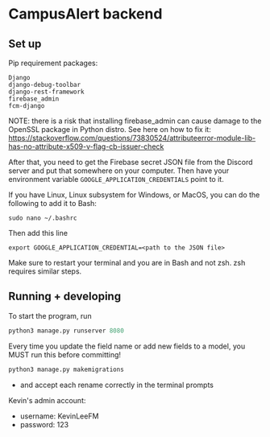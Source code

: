 # CampusAlert backend

## Set up
Pip requirement packages:
```
Django
django-debug-toolbar
django-rest-framework
firebase_admin
fcm-django
```

NOTE: there is a risk that installing firebase_admin can cause damage to the OpenSSL package in Python distro. See here on how to fix it: https://stackoverflow.com/questions/73830524/attributeerror-module-lib-has-no-attribute-x509-v-flag-cb-issuer-check

After that, you need to get the Firebase secret JSON file from the Discord server and put that somewhere on your computer. Then have your environment variable `GOOGLE_APPLICATION_CREDENTIALS` point to it.

If you have Linux, Linux subsystem for Windows, or MacOS, you can do the following to add it to Bash:
```
sudo nano ~/.bashrc
```

Then add this line
```
export GOOGLE_APPLICATION_CREDENTIAL=<path to the JSON file>
```

Make sure to restart your terminal and you are in Bash and not zsh. zsh requires similar steps.

## Running + developing

To start the program, run

```py
python3 manage.py runserver 8080
```

Every time you update the field name or add new fields to a model, you MUST run this before committing!

```py
python3 manage.py makemigrations
```
- and accept each rename correctly in the terminal prompts



Kevin's admin account:
- username: KevinLeeFM
- password: 123
